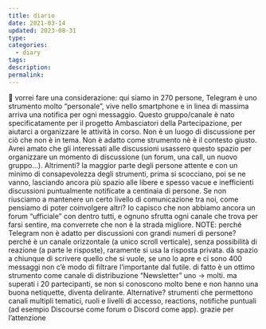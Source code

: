 ```yaml
---
title: diario
date: 2021-03-14
updated: 2023-08-31
type: 
categories:
  - diary
tags: 
description: 
permalink: 
---
```

📝 vorrei fare una considerazione: qui siamo in 270 persone, Telegram è uno strumento molto “personale”, vive nello smartphone e in linea di massima arriva una notifica per ogni messaggio. Questo gruppo/canale è nato specificatamente per il progetto Ambasciatori della Partecipazione, per aiutarci a organizzare le attività in corso. Non è un luogo di discussione per ciò che non è in tema. Non è adatto come strumento nè è il contesto giusto. Avrei amato che gli interessati alle discussioni usassero questo spazio per organizzare un momento di discussione (un forum, una call, un nuovo gruppo…). Altrimenti? la maggior parte degli persone attente e con un minimo di consapevolezza degli strumenti, prima si scocciano, poi se ne vanno, lasciando ancora più spazio alle libere e spesso vacue e inefficienti discussioni puntualmente notificate a centinaia di persone. Se non riusciamo a mantenere un certo livello di comunicazione tra noi, come pensiamo di poter coinvolgere altri? Io capisco che non abbiamo ancora un forum “ufficiale” con dentro tutti, e ognuno sfrutta ogni canale che trova per farsi sentire, ma converrete che non è la strada migliore. 
NOTE: perché Telegram non è adatto per discussioni con grandi numeri di persone? perché è un canale orizzontale (a unico scroll verticale), senza possibilità di reazione (a parte le risposte), raramente si usa la risposta privata. dà spazio a chiunque di scrivere quello che si vuole, se uno lo apre e ci sono 400 messaggi non c’è modo di filtrare l’importante dal futile. di fatto è un ottimo strumento come canale di distribuzione “Newsletter” uno -> molti. ma superati i 20 partecipanti, se non si conoscono molto bene e non hanno una buona netiquette, diventa delirante. Alternative? strumenti che permettono canali multipli tematici, ruoli e livelli di accesso, reactions, notifiche puntuali (ad esempio Discourse come forum o Discord come app). grazie per l’attenzione
